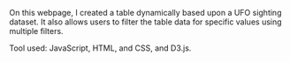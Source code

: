 On this webpage, I created a table dynamically based upon a UFO sighting dataset. It also allows users to filter the table data for specific values using multiple filters.

Tool used: JavaScript, HTML, and CSS, and D3.js.


